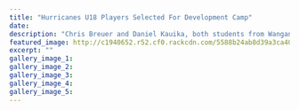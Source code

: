 ```yaml
---
title: "Hurricanes U18 Players Selected For Development Camp"
date: 
description: "Chris Breuer and Daniel Kauika, both students from Wanganui High School, have been included on the Hurricanes U18 Players Selected For Development Camp, article from www.clubrugby.co.nz on 17/6/15..."
featured_image: http://c1940652.r52.cf0.rackcdn.com/5588b24ab8d39a3ca4000144/Hurricanes-U18-Players-selected-17.6.jpg
excerpt: ""
gallery_image_1: 
gallery_image_2: 
gallery_image_3: 
gallery_image_4: 
gallery_image_5: 
---
```

